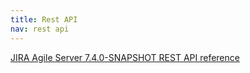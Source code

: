 ```yaml
---
title: Rest API
nav: rest api
---
```


[JIRA Agile Server 7.4.0-SNAPSHOT REST API reference](https://docs.atlassian.com/jira-software/REST/7.3.1/?_ga=2.218626969.1010140033.1532048002-2033130508.1532048002)